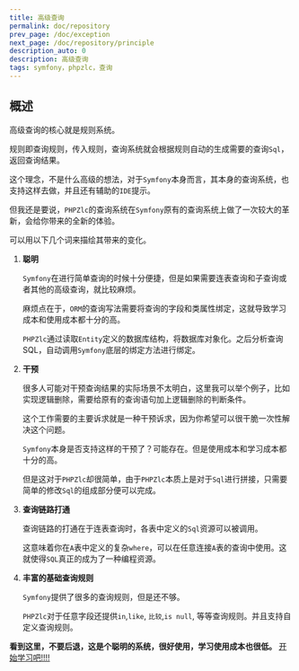 ```yaml
---
title: 高级查询
permalink: doc/repository
prev_page: /doc/exception
next_page: /doc/repository/principle
description_auto: 0
description: 高级查询
tags: symfony，phpzlc，查询
---
```


## 概述

高级查询的核心就是规则系统。

规则即查询规则，传入规则，查询系统就会根据规则自动的生成需要的查询`Sql`，返回查询结果。

这个理念，不是什么高级的想法，对于`Symfony`本身而言，其本身的查询系统，也支持这样去做，并且还有辅助的`IDE`提示。

但我还是要说，`PHPZlc`的查询系统在`Symfony`原有的查询系统上做了一次较大的革新，会给你带来的全新的体验。

可以用以下几个词来描绘其带来的变化。

1. **聪明** 
   
    `Symfony`在进行简单查询的时候十分便捷，但是如果需要连表查询和子查询或者其他的高级查询，就比较麻烦。
    
    麻烦点在于，`ORM`的查询写法需要将查询的字段和类属性绑定，这就导致学习成本和使用成本都十分的高。
    
    `PHPZlc`通过读取`Entity`定义的数据库结构，将数据库对象化。之后分析查询SQL，自动调用`Symfony`底层的绑定方法进行绑定。
   
2. **干预**

    很多人可能对干预查询结果的实际场景不太明白，这里我可以举个例子，比如实现逻辑删除，需要给原有的查询语句加上逻辑删除的判断条件。
    
    这个工作需要的主要诉求就是一种干预诉求，因为你希望可以很干脆一次性解决这个问题。 
    
    `Symfony`本身是否支持这样的干预了？可能存在。但是使用成本和学习成本都十分的高。
   
    但是这对于`PHPZlc`却很简单，由于`PHPZlc`本质上是对于`Sql`进行拼接，只需要简单的修改`Sql`的组成部分便可以完成。
   
3. **查询链路打通**

    查询链路的打通在于连表查询时，各表中定义的`Sql`资源可以被调用。
    
    这意味着你在`A`表中定义的复杂`where`，可以在任意连接`A`表的查询中使用。这就使得`SQL`真正的成为了一种编程资源。
   
4. **丰富的基础查询规则**

    `Symfony`提供了很多的查询规则，但是还不够。
    
    `PHPZlc`对于任意字段还提供`in`,`like`, `比较`,`is null`, 等等查询规则。并且支持自定义查询规则。
    
    
**看到这里，不要后退，这是个聪明的系统，很好使用，学习使用成本也很低。** [开始学习吧!!!!](/doc/repository/principle)

   
   
   
   
    


